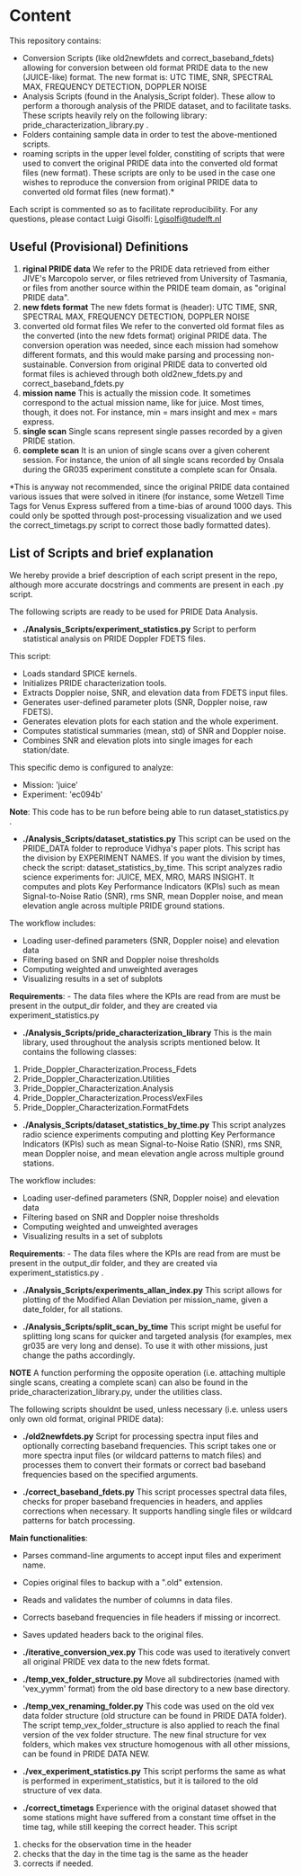 # Content
This repository contains:
- Conversion Scripts (like old2newfdets and correct_baseband_fdets) allowing for conversion between old format PRIDE data to the new (JUICE-like) format. The new format is: UTC TIME, SNR, SPECTRAL MAX, FREQUENCY DETECTION, DOPPLER NOISE
- Analysis Scripts (found in the Analysis_Script folder). These allow to perform a thorough analysis of the PRIDE dataset, and to facilitate tasks. These scripts heavily rely on the following library: pride_characterization_library.py . 
- Folders containing sample data in order to test the above-mentioned scripts.
- roaming scripts in the upper level folder, constiting of scripts that were used to convert the original PRIDE data into the converted old format files (new format). These scripts are only to be used in the case one wishes to reproduce the conversion from original PRIDE data to converted old format files (new format).*

Each script is commented so as to facilitate reproducibility. 
For any questions, please contact Luigi Gisolfi: l.gisolfi@tudelft.nl

## Useful (Provisional) Definitions
1) **riginal PRIDE data**
We refer to the PRIDE data retrieved from either JIVE's Marcopolo server, or files retrieved from University of Tasmania, or files from another source within the PRIDE team domain, as "original PRIDE data".
2) **new fdets format**
The new fdets format is (header): UTC TIME, SNR, SPECTRAL MAX, FREQUENCY DETECTION, DOPPLER NOISE
3) converted old format files
We refer to the converted old format files as the converted (into the new fdets format) original PRIDE data. The conversion operation was needed, since each mission had somehow different formats, and this would make parsing and processing non-sustainable. Conversion from original PRIDE data to converted old format files is achieved through both old2new_fdets.py and correct_baseband_fdets.py
4) **mission name**
This is actually the mission code. It sometimes correspond to the actual mission name, like for juice. Most times, though, it does not. For instance, min = mars insight and mex = mars express.
5) **single scan**
Single scans represent single passes recorded by a given PRIDE station.
6) **complete scan**
It is an union of single scans over a given coherent session. For instance, the union of all single scans recorded by Onsala during the GR035 experiment constitute a complete scan for Onsala.

*This is anyway not recommended, since the original PRIDE data contained various issues that were solved in itinere (for instance, some Wetzell Time Tags for Venus Express suffered from a time-bias of around 1000 days. This could only be spotted through post-processing visualization and we used the correct_timetags.py script to correct those badly formatted dates). 

## List of Scripts and brief explanation

We hereby provide a brief description of each script present in the repo, although more accurate docstrings and comments are present in each .py script.  

The following scripts are ready to be used for PRIDE Data Analysis. 

- **./Analysis_Scripts/experiment_statistics.py**
Script to perform statistical analysis on PRIDE Doppler FDETS files.

This script:
- Loads standard SPICE kernels.
- Initializes PRIDE characterization tools.
- Extracts Doppler noise, SNR, and elevation data from FDETS input files.
- Generates user-defined parameter plots (SNR, Doppler noise, raw FDETS).
- Generates elevation plots for each station and the whole experiment.
- Computes statistical summaries (mean, std) of SNR and Doppler noise.
- Combines SNR and elevation plots into single images for each station/date.

This specific demo is configured to analyze:
- Mission: 'juice'
- Experiment: 'ec094b'

**Note**:
This code has to be run before being able to run dataset_statistics.py .

- **./Analysis_Scripts/dataset_statistics.py**
This script can be used on the PRIDE_DATA folder to reproduce Vidhya's paper plots.
This script has the division by EXPERIMENT NAMES. If you want the division by times, check the script: dataset_statistics_by_time.
This script analyzes radio science experiments for: JUICE, MEX, MRO, MARS INSIGHT.
It computes and plots Key Performance Indicators (KPIs) such as mean Signal-to-Noise Ratio (SNR),
rms SNR, mean Doppler noise, and mean elevation angle across multiple PRIDE ground stations.

The workflow includes:
- Loading user-defined parameters (SNR, Doppler noise) and elevation data
- Filtering based on SNR and Doppler noise thresholds
- Computing weighted and unweighted averages
- Visualizing results in a set of subplots

**Requirements**:
    - The data files where the KPIs are read from are must be present in the output_dir folder, and they are created via experiment_statistics.py 

- **./Analysis_Scripts/pride_characterization_library**
This is the main library, used throughout the analysis scripts mentioned below.
It contains the following classes:

1) Pride_Doppler_Characterization.Process_Fdets
2) Pride_Doppler_Characterization.Utilities
3) Pride_Doppler_Characterization.Analysis
4) Pride_Doppler_Characterization.ProcessVexFiles
5) Pride_Doppler_Characterization.FormatFdets

- **./Analysis_Scripts/dataset_statistics_by_time.py**
This script analyzes radio science experiments computing and plotting Key Performance Indicators (KPIs) such as mean Signal-to-Noise Ratio (SNR),
rms SNR, mean Doppler noise, and mean elevation angle across multiple ground stations.

The workflow includes:
- Loading user-defined parameters (SNR, Doppler noise) and elevation data
- Filtering based on SNR and Doppler noise thresholds
- Computing weighted and unweighted averages
- Visualizing results in a set of subplots

**Requirements**:
    - The data files where the KPIs are read from are must be present in the output_dir folder, and they are created via experiment_statistics.py .

- **./Analysis_Scripts/experiments_allan_index.py**
This script allows for plotting of the Modified Allan Deviation per mission_name, given a date_folder, for all stations.


- **./Analysis_Scripts/split_scan_by_time**
This script might be useful for splitting long scans for quicker and targeted analysis (for examples, mex gr035 are very long and dense).
To use it with other missions, just change the paths accordingly.


**NOTE**
A function performing the opposite operation (i.e. attaching multiple single scans, creating a complete scan) can also be found in
the pride_characterization_library.py, under the utilities class.


The following scripts shouldnt be used, unless necessary (i.e. unless users only own old format, original PRIDE data):

- **./old2newfdets.py**
Script for processing spectra input files and optionally correcting baseband frequencies.
This script takes one or more spectra input files (or wildcard patterns to match files) and processes them to 
convert their formats or correct bad baseband frequencies based on the specified arguments.

- **./correct_baseband_fdets.py**
This script processes spectral data files, checks for proper baseband frequencies in headers, and applies corrections when necessary. It supports handling single files or wildcard patterns
for batch processing.

**Main functionalities**:
- Parses command-line arguments to accept input files and experiment name.
- Copies original files to backup with a ".old" extension.
- Reads and validates the number of columns in data files.
- Corrects baseband frequencies in file headers if missing or incorrect.
- Saves updated headers back to the original files.

- **./iterative_conversion_vex.py**
This code was used to iteratively convert all original PRIDE vex data to the new fdets format.

- **./temp_vex_folder_structure.py**
Move all subdirectories (named with 'vex_yymm' format) from the old base directory to a new base directory.

- **./temp_vex_renaming_folder.py**
This code was used on the old vex data folder structure (old structure can be found in PRIDE DATA folder). 
The script temp_vex_folder_structure is also applied to reach the final version of the vex folder structure. 
The new final structure for vex folders, which makes vex structure homogenous with all other missions, can be found in PRIDE DATA NEW.

- **./vex_experiment_statistics.py**
This script performs the same as what is performed in experiment_statistics, but it is tailored to the old structure of vex data.

- **./correct_timetags**
Experience with the original dataset showed that some stations might have suffered from a constant time offset in the time tag, while still keeping the correct header.
This script
1) checks for the observation time in the header
2) checks that the day in the time tag is the same as the header
3) corrects if needed.

